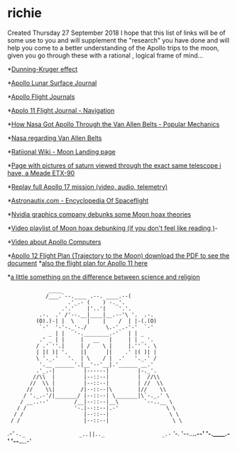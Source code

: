 # richie
Created Thursday 27 September 2018
I hope that this list of links will be of some use to you  and will supplement the "research" you have done and will help you come to a better understanding of  the Apollo trips to the moon, given you go through these with a rational , logical frame of mind...

*[Dunning-Kruger effect](https://duckduckgo.com/?q=Dunning-Kruger+effect&t=ffab&ia=web)

*[Apollo Lunar Surface Journal](https://www.hq.nasa.gov/alsj/)

*[Apollo Flight Journals](https://history.nasa.gov/afj/ap11fj/index.html)

*[Apolo 11 Flight Journal - Navigation](https://history.nasa.gov/afj/ap11fj/04nav-housekeep.html)

*[How Nasa Got Apollo  Through the Van Allen Belts - Popular Mechanics](https://www.popularmechanics.com/space/moon-mars/a24678/nasa-van-allen-belts-explainer/)

*[Nasa regarding Van Allen Belts](https://spacemath.gsfc.nasa.gov/earth/3Page7.pdf)

*[Ratiional Wiki - Moon Landing page](https://rationalwiki.org/wiki/Moon_landing_hoax#External_links)

*[Page with pictures of  saturn  viewed through the exact same telescope i have, a Meade ETX-90](http://www.astronomyhints.com/etx.html)

*[Replay full Apollo 17 mission (video, audio, telemetry)](http://apollo17.org/)

*[Astronautix.com - Encyclopedia Of Spaceflight](http://www.astronautix.com/)

*[Nvidia graphics company  debunks some  Moon hoax theories](https://www.youtube.com/watch?v=syVP6zDZN7I)

*[Video playlist of Moon  hoax debunking (if you don't feel like reading )](https://www.youtube.com/watch?v=Z4mWUXKq4dA&list=PLdINUnNfanbVkwmtbO4on2hyb6aTAtOY)-

*[Video about Apollo Computers](https://www.youtube.com/watch?v=ULGi3UkgW30)

*[Apollo 12 Flight Plan (Trajectory to the Moon) download the PDF to see the document](https://www.hq.nasa.gov/alsj/a12/a12-fltplan.html)
*[also the flight plan for Apollo 11 here](https://www.hq.nasa.gov/alsj/a11/a11fltpln_final_reformat.pdf)

*[a little something on the difference between science and religion](https://www.physicsforums.com/threads/difference-between-science-and-religion.2248/)

                 ____
                /___.`--.____ .--. ____.--(
                       .'_.- (    ) -._'.
                     .'.'    |'..'|    '.'.
              .-.  .' /'--.__|____|__.--'\ '.  .-.
             (O).)-| |  \    |    |    /  | |-(.(O)
              `-'  '-'-._'-./      \.-'_.-'-'  `-'
                 _ | |   '-.________.-'   | | _
              .' _ | |     |   __   |     | | _ '.
             / .' ''.|     | /    \ |     |.'' '. \
             | |( )| '.    ||      ||    .' |( )| |
             \ '._.'   '.  | \    / |  .'   '._.' /
              '.__ ______'.|__'--'__|.'______ __.'
             .'_.-|         |------|         |-._'.
            //\\  |         |--::--|         |  //\\
           //  \\ |         |--::--|         | //  \\
          //    \\|        /|--::--|\        |//    \\
         / '._.-'/|_______/ |--::--| \_______|\`-._.' \
        / __..--'        /__|--::--|__\        `--..__ \
       / /               '-.|--::--|.-'               \ \
      / /                   |--::--|                   \ \
     / /                    |--::--|                    \ \
 _.-'  `-._                 _..||.._                  _.-` '-._
'--..__..--'               '-.____.-'                '--..__..-'
